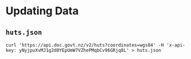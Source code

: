 # Updating Data

## `huts.json`

    curl 'https://api.doc.govt.nz/v2/huts?coordinates=wgs84' -H 'x-api-key: yNyjpuXvMJ1g2d0YEpUmW7VZhePMqbCv96GRjq8L' > huts.json